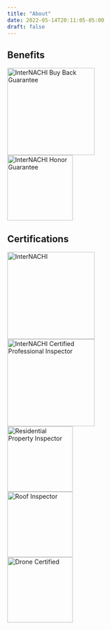 ```yaml
---
title: "About"
date: 2022-05-14T20:11:05-05:00
draft: false
---
```

<h2>Benefits</h2>
<div class="flex-contact">
  <div>
    <img src="/certs/buy_back.png" alt="InterNACHI Buy Back Guarantee" height="200" width=“200”>
  </div>
  <div>
      <img src="/certs/honor.png" alt="InterNACHI Honor Guarantee" height="150">
  </div>
</div>
<div class="line-dotted"></div>
<h2>Certifications</h2>
<div class="flex-contact">
  <div>
    <img src="/certs/internachi.png" alt="InterNACHI" height="200">
  </div>
  <div>
      <img src="/certs/cpi.png" alt="InterNACHI Certified Professional Inspector" height="200">
  </div>
</div>
<div class="flex-contact">
  <div>
    <img src="/certs/residential.png" alt="Residential Property Inspector" height="150">
  </div>
  <div>
      <img src="/certs/roof.png" alt="Roof Inspector" height="150">
  </div>
  <div>
      <img src="/certs/drone.png" alt="Drone Certified" height="150">
  </div>
</div>